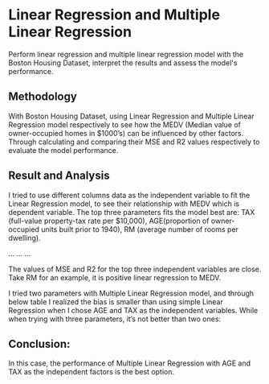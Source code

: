 # Linear Regression and Multiple Linear Regression
 Perform linear regression and multiple linear regression model with the Boston Housing Dataset, interpret the results and assess the model's performance. 

## Methodology 
With Boston Housing Dataset, using Linear Regression and Multiple Linear Regression model respectively to see how the MEDV (Median value of owner-occupied homes in $1000’s) can be influenced by other factors. Through calculating and comparing their MSE and R2 values respectively to evaluate the model performance.

## Result and Analysis
I tried to use different columns data as the independent variable to fit the Linear Regression model, to see their relationship with MEDV which is dependent variable. The top three parameters fits the model best are: 
TAX (full-value property-tax rate per $10,000), 
AGE(proportion of owner-occupied units built prior to 1940), 
RM (average number of rooms per dwelling).

...	...	...

The values of MSE and R2 for the top three independent variables are close. Take RM for an example, it is positive linear regression to MEDV. 


I tried two parameters with Multiple Linear Regression model, and through below table I realized the bias is smaller than using simple Linear Regression when I chose AGE and TAX as the independent variables. While when trying with three parameters, it’s not better than two ones:



## Conclusion: 
In this case, the performance of Multiple Linear Regression with AGE and TAX as the independent factors is the best option. 
